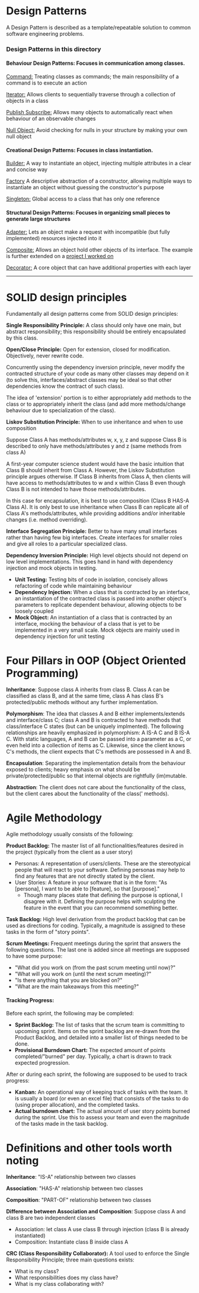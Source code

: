 # Design Patterns

A Design Pattern is described as a template/repeatable solution to common software engineering problems.

### Design Patterns in this directory


#### Behaviour Design Patterns: Focuses in communication among classes.

[Command:](./Command) Treating classes as commands; the main responsibility of a command is to execute an action

[Iterator:](./Iterator) Allows clients to sequentially traverse through a collection of objects in a class

[Publish Subscribe:](./PublishSubscribe) Allows many objects to automatically react when behaviour of an observable changes

[Null Object:](./NullObject) Avoid checking for nulls in your structure by making your own null object


#### Creational Design Patterns: Focuses in class instantiation.

[Builder:](./Builder) A way to instantiate an object, injecting multiple attributes in a clear and concise way

[Factory](./Factory) A descriptive abstraction of a constructor, allowing multiple ways to instantiate an object without guessing the constructor's purpose

[Singleton:](./Singleton) Global access to a class that has only one reference

#### Structural Design Patterns: Focuses in organizing small pieces to generate large structures

[Adapter:](./Adapter) Lets an object make a request with incompatible (but fully implemented) resources injected into it

[Composite:](./Composite) Allows an object hold other objects of its interface. The example is further extended on a [project I worked on](https://github.com/obDann/project-archive/tree/master/JShell)

[Decorator:](./Decorator) A core object that can have additional properties with each layer

---

# SOLID design principles

Fundamentally all design patterns come from SOLID design principles:

**Single Responsibility Principle:** A class should only have one main, but abstract responsibility; this responsibility should be entirely encapsulated by this class.

**Open/Close Principle:** Open for extension, closed for modification. Objectively, never rewrite code.

Concurrently using the dependency inversion principle, never modify the contracted structure of your code as many other classes may depend on it (to solve this, interfaces/abstract classes may be ideal so that other dependencies know the contract of such class).

The idea of 'extension' portion is to either appropriately add methods to the class or to appropriately inherit the class (and add more methods/change behaviour due to specialization of the class).

**Liskov Substitution Principle:** When to use inheritance and when to use composition

Suppose Class A has methods/attributes w, x, y, z and suppose Class B is described to only have methods/attributes y and z (same methods from class A)

A first-year computer science student would have the basic intuition that Class B should inherit from Class A. However, the Liskov Substitution principle argues otherwise. If Class B inherits from Class A, then clients will have access to methods/attributes to w and x within Class B even though Class B is not intended to have those methods/attributes.

In this case for encapsulation, it is best to use composition (Class B HAS-A Class A). It is only best to use inheritance when Class B can replicate all of Class A's methods/attributes, while providing additions and/or inheritable changes (i.e. method overriding).

**Interface Segregation Principle:** Better to have many small interfaces rather than having few big interfaces. Create interfaces for smaller roles and give all roles to a particular specialized class.

**Dependency Inversion Principle:** High level objects should not depend on low level implementations. This goes hand in hand with dependency injection and mock objects in testing.

* **Unit Testing:** Testing bits of code in isolation, concisely allows refactoring of code while maintaining behaviour
* **Dependency Injection:** When a class that is contracted by an interface, an instantiation of the contracted class is passed into another object's parameters to replicate dependent behaviour, allowing objects to be loosely coupled
* **Mock Object:** An instantiation of a class that is contracted by an interface, mocking the behaviour of a class that is yet to be implemented in a very small scale. Mock objects are mainly used in dependency injection for unit testing

# Four Pillars in OOP (Object Oriented Programming)

**Inheritance**: Suppose class A inherits from class B. Class A can be classified as class B, and at the same time, class A has class B's protected/public methods without any further implementation.

**Polymorphism**: The idea that classes A and B either implements/extends and interface/class C; class A and B is contracted to have methods that class/interface C states (but can be uniquely implmented). The following relationships are heavily emphasized in polymorphism: A IS-A C and B IS-A C. With static languages, A and B can be passed into a parameter as a C, or even held into a collection of items as C. Likewise, since the client knows C's methods, the client expects that C's methods are possessed in A and B.

**Encapsulation**: Separating the implementation details from the behaviour exposed to clients; heavy emphasis on what should be private/protected/public so that internal objects are rightfully (im)mutable.

**Abstraction**: The client does not care about the functionality of the class, but the client cares about the functionality of the class(' methods).

# Agile Methodology

Agile methodology usually consists of the following:

**Product Backlog:** The master list of all functionalities/features desired in the project (typically from the client as a user story)
  * Personas: A representation of users/clients. These are the stereotypical people that will react to your software. Defining personas may help to find any features that are not directly stated by the client.
  * User Stories: A feature in your software that is in the form: "As [persona], I want to be able to [feature], so that [purpose]."
    * Though many places state that defining the purpose is optional, I disagree with it. Defining the purpose helps with sculpting the feature in the event that you can recommend something better.

**Task Backlog:** High level derivation from the product backlog that can be used as directions for coding. Typically, a magnitude is assigned to these tasks in the form of "story points".

**Scrum Meetings:** Frequent meetings during the sprint that answers the following questions. The last one is added since all meetings are supposed to have some purpose:
  * "What did you work on (from the past scrum meeting until now)?"
  * "What will you work on (until the next scrum meeting)?"
  * "Is there anything that you are blocked on?"
  * "What are the main takeaways from this meeting?"

#### Tracking Progress:
Before each sprint, the following may be completed:
* **Sprint Backlog:** The list of tasks that the scrum team is committing to upcoming sprint. Items on the sprint backlog are re-drawn from the Product Backlog, and detailed into a smaller list of things needed to be done.
* **Provisional Burndown Chart:** The expected amount of points completed/"burned" per day. Typically, a chart is drawn to track expected progression.

After or during each sprint, the following are supposed to be used to track progress:
* **Kanban:** An operational way of keeping track of tasks with the team. It is usually a board (or even an excel file) that consists of the tasks to do (using proper allocation), and the completed tasks.
* **Actual burndown chart:** The actual amount of user story points burned during the sprint. Use this to assess your team and even the magnitude of the tasks made in the task backlog.

# Definitions and other tools worth noting

**Inheritance**: "IS-A" relationship between two classes

**Association**: "HAS-A" relationship between two classes

**Composition**: "PART-OF" relationship between two classes

**Difference between Association and Composition**: Suppose class A and class B are two independent classes
  * Association: let class A use class B through injection (class B is already instantiated)
  * Composition: Instantiate class B inside class A

**CRC (Class Responsibility Collaborator):** A tool used to enforce the Single Responsibility Principle; three main questions exists:
* What is my class?
* What responsibilities does my class have?
* What is my class collaborating with?
